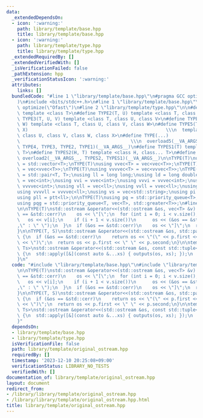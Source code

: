 ```yaml
---
data:
  _extendedDependsOn:
  - icon: ':warning:'
    path: library/template/base.hpp
    title: library/template/base.hpp
  - icon: ':warning:'
    path: library/template/type.hpp
    title: library/template/type.hpp
  _extendedRequiredBy: []
  _extendedVerifiedWith: []
  _isVerificationFailed: false
  _pathExtension: hpp
  _verificationStatusIcon: ':warning:'
  attributes:
    links: []
  bundledCode: "#line 1 \"library/template/base.hpp\"\n#pragma GCC optimize(\"Ofast\"\
    )\n#include <bits/stdc++.h>\n#line 1 \"library/template/base.hpp\"\n#pragma GCC\
    \ optimize(\"Ofast\")\n#line 2 \"library/template/type.hpp\"\n\n#define TYPE1(T)\
    \ template <class T>\n#define TYPE2(T, U) template <class T, class U>\n#define\
    \ TYPE3(T, U, V) template <class T, class U, class V>\n#define TYPE4(T, U, V,\
    \ W) template <class T, class U, class V, class W>\n#define TYPE5(T, U, V, W,\
    \ X)                                                   \\\n  template <class T,\
    \ class U, class V, class W, class X>\n#define TYPE(...)                     \
    \                                         \\\n  overload5(__VA_ARGS__, TYPE5,\
    \ TYPE4, TYPE3, TYPE2, TYPE1)(__VA_ARGS__)\n#define TYPES1(T) template <class...\
    \ T>\n#define TYPES2(H, T) template <class H, class... T>\n#define TYPES(...)\
    \ overload2(__VA_ARGS__, TYPES2, TYPES1)(__VA_ARGS__)\n\nTYPE(T)\nusing vec<T>\
    \ = std::vector<T>;\nTYPE(T)\nusing vvec<T> = vec<vec<T>>;\nTYPE(T)\nusing vvvec<T>\
    \ = vec<vvec<T>>;\nTYPE(T)\nusing vvvvec<T> = vec<vvvec<T>>;\nTYPE(T)\nusing ptt<T>\
    \ = std::pair<T, T>;\nusing ll = long long;\nusing ld = long double;\nusing vi\
    \ = vec<int>;\nusing vvi = vvec<int>;\nusing vvvi = vvvec<int>;\nusing vvvvi =\
    \ vvvvec<int>;\nusing vll = vec<ll>;\nusing vvll = vvec<ll>;\nusing vvvll = vvvec<ll>;\n\
    using vvvvll = vvvvec<ll>;\nusing vs = vec<std::string>;\nusing pi = ptt<int>;\n\
    using pll = ptt<ll>;\n\nTYPE(T)\nusing pq = std::priority_queue<T>;\nTYPE(T)\n\
    using pqg = std::priority_queue<T, vec<T>, std::greater<T>>;\n#line 3 \"library/template/original_ostream.hpp\"\
    \n\nTYPE(T)\nstd::ostream &operator<<(std::ostream &os, vec<T> &v) {\n  if (&os\
    \ == &std::cerr)\n    os << \"[\";\n  for (int i = 0; i < v.size(); i++) {\n \
    \   os << v[i];\n    if (i + 1 < v.size())\n      os << (&os == &std::cerr ? \"\
    ,\" : \" \");\n  }\n  if (&os == &std::cerr)\n    os << \"]\";\n  return os;\n\
    }\n\nTYPE(T, S)\nstd::ostream &operator<<(std::ostream &os, std::pair<T, S> &p)\
    \ {\n  if (&os == &std::cerr)\n    return os << \"(\" << p.first << \",\" << p.second\
    \ << \")\";\n  return os << p.first << \" \" << p.second;\n}\n\ntemplate <class...\
    \ Ts>\nstd::ostream &operator<<(std::ostream &os, const std::tuple<Ts...> &t)\
    \ {\n  std::apply([&](const auto &...xs) { outputs(os, xs); });\n  return os;\n\
    }\n"
  code: "#include \"library/template/base.hpp\"\n#include \"library/template/type.hpp\"\
    \n\nTYPE(T)\nstd::ostream &operator<<(std::ostream &os, vec<T> &v) {\n  if (&os\
    \ == &std::cerr)\n    os << \"[\";\n  for (int i = 0; i < v.size(); i++) {\n \
    \   os << v[i];\n    if (i + 1 < v.size())\n      os << (&os == &std::cerr ? \"\
    ,\" : \" \");\n  }\n  if (&os == &std::cerr)\n    os << \"]\";\n  return os;\n\
    }\n\nTYPE(T, S)\nstd::ostream &operator<<(std::ostream &os, std::pair<T, S> &p)\
    \ {\n  if (&os == &std::cerr)\n    return os << \"(\" << p.first << \",\" << p.second\
    \ << \")\";\n  return os << p.first << \" \" << p.second;\n}\n\ntemplate <class...\
    \ Ts>\nstd::ostream &operator<<(std::ostream &os, const std::tuple<Ts...> &t)\
    \ {\n  std::apply([&](const auto &...xs) { outputs(os, xs); });\n  return os;\n\
    }"
  dependsOn:
  - library/template/base.hpp
  - library/template/type.hpp
  isVerificationFile: false
  path: library/template/original_ostream.hpp
  requiredBy: []
  timestamp: '2023-12-10 20:25:08+09:00'
  verificationStatus: LIBRARY_NO_TESTS
  verifiedWith: []
documentation_of: library/template/original_ostream.hpp
layout: document
redirect_from:
- /library/library/template/original_ostream.hpp
- /library/library/template/original_ostream.hpp.html
title: library/template/original_ostream.hpp
---
```

